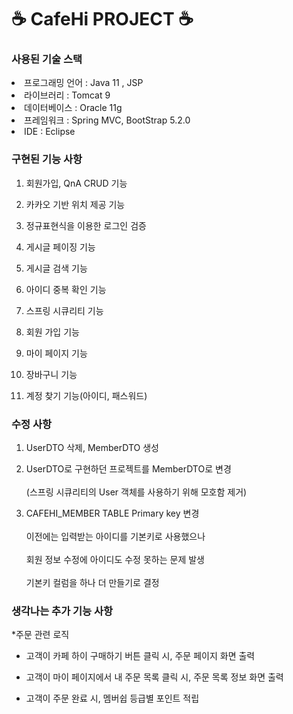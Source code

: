# ☕ CafeHi PROJECT ☕

### 사용된 기술 스택

<li>프로그래밍 언어 : Java 11 , JSP </li>

<li>라이브러리 : Tomcat 9 </li>

<li>데이터베이스 : Oracle 11g </li>

<li>프레임워크 : Spring MVC, BootStrap 5.2.0 </li>

<li> IDE : Eclipse </li>

### 구현된 기능 사항

1. 회원가입, QnA CRUD 기능

2. 카카오 기반 위치 제공 기능 

3. 정규표현식을 이용한 로그인 검증

4. 게시글 페이징 기능

5. 게시글 검색 기능

6. 아이디 중복 확인 기능

7. 스프링 시큐리티 기능

8. 회원 가입 기능

9. 마이 페이지 기능 

10. 장바구니 기능 

11. 계정 찾기 기능(아이디, 패스워드)

### 수정 사항

1. UserDTO 삭제, MemberDTO 생성

2. UserDTO로 구현하던 프로젝트를 MemberDTO로 변경 <br><br> (스프링 시큐리티의 User 객체를 사용하기 위해 모호함 제거)

3. CAFEHI_MEMBER TABLE Primary key 변경 <br><br> 이전에는 입력받는 아이디를 기본키로 사용했으나 <br><br> 회원 정보 수정에 아이디도 수정 못하는 문제 발생 <br><br> 기본키 컬럼을 하나 더 만들기로 결정



### 생각나는 추가 기능 사항


  *주문 관련 로직 

- 고객이 카페 하이 구매하기 버튼 클릭 시, 주문 페이지 화면 출력

- 고객이 마이 페이지에서 내 주문 목록 클릭 시, 주문 목록 정보 화면 출력

- 고객이 주문 완료 시, 멤버쉽 등급별 포인트 적립

 

